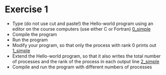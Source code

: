 # Exercise 1
* Type (do not use cut and paste!) the Hello-world program using an editor on the course computers (use either C or Fortran) [0_simple](0_simple)
* Compile the program
* Run the program
* Modify your program, so that only the process with rank 0 prints out  [1_simple](1_simple)
* Extend the Hello-world program, so that it also writes the total number of processes and the rank of the process in each output line [2_simple](2_simple)
* Compile and run the program with different numbers of processes
